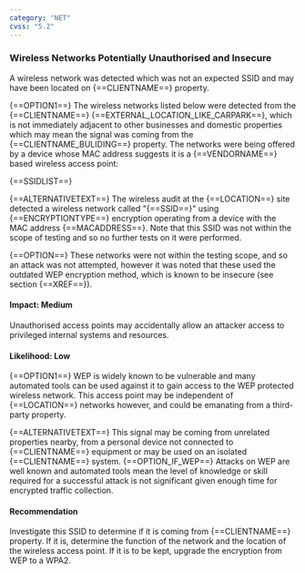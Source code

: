 ```yaml
---
category: "NET"
cvss: "5.2"
---
```

### Wireless Networks Potentially Unauthorised and Insecure
A wireless network was detected which was not an expected SSID and may have been located on {==CLIENTNAME==} property.

{==OPTION1==} The wireless networks listed below were detected from the {==CLIENTNAME==} {==EXTERNAL_LOCATION_LIKE_CARPARK==}, which is not immediately adjacent to other businesses and domestic properties which may mean the signal was coming from the {==CLIENTNAME_BULIDING==} property. The networks were being offered by a device whose MAC address suggests it is a {==VENDORNAME==} based wireless access point:

{==SSIDLIST==}

{==ALTERNATIVETEXT==} The wireless audit at the {==LOCATION==} site detected a wireless network called "{==SSID==}" using {==ENCRYPTIONTYPE==} encryption operating from a device with the MAC address {==MACADDRESS==}. Note that this SSID was not within the scope of testing and so no further tests on it were performed.

{==OPTION==} These networks were not within the testing scope, and so an attack was not attempted, however it was noted that these used the outdated WEP encryption method, which is known to be insecure (see section {==XREF==}).
#### Impact: Medium
Unauthorised access points may accidentally allow an attacker access to privileged internal systems and resources.
#### Likelihood: Low
{==OPTION1==} WEP is widely known to be vulnerable and many automated tools can be used against it to gain access to the WEP protected wireless network. This access point may be independent of {==LOCATION==} networks however, and could be emanating from a third-party property.

{==ALTERNATIVETEXT==} This signal may be coming from unrelated properties nearby, from a personal device not connected to {==CLIENTNAME==} equipment or may be used on an isolated {==CLIENTNAME==} system. {==OPTION_IF_WEP==} Attacks on WEP are well known and automated tools mean the level of knowledge or skill required for a successful attack is not significant given enough time for encrypted traffic collection.
#### Recommendation
Investigate this SSID to determine if it is coming from {==CLIENTNAME==} property. If it is, determine the function of the network and the location of the wireless access point. If it is to be kept, upgrade the encryption from WEP to a WPA2.
